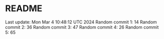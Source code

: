 # README

Last update: Mon Mar  4 10:48:12 UTC 2024
Random commit 1: 14
Random commit 2: 36
Random commit 3: 47
Random commit 4: 26
Random commit 5: 65
